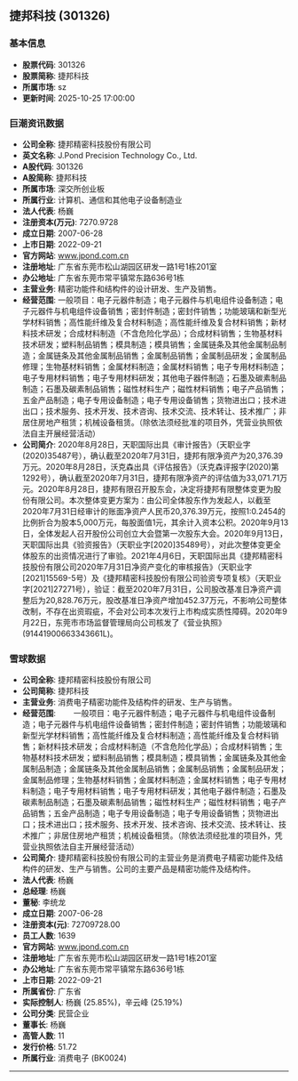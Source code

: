 ## 捷邦科技 (301326)

### 基本信息

- **股票代码**: 301326
- **股票简称**: 捷邦科技
- **所属市场**: sz
- **更新时间**: 2025-10-25 17:00:00

### 巨潮资讯数据

- **公司全称**: 捷邦精密科技股份有限公司
- **英文名称**: J.Pond Precision Technology Co., Ltd.
- **A股代码**: 301326
- **A股简称**: 捷邦科技
- **所属市场**: 深交所创业板
- **所属行业**: 计算机、通信和其他电子设备制造业
- **法人代表**: 杨巍
- **注册资本(万元)**: 7270.9728
- **成立日期**: 2007-06-28
- **上市日期**: 2022-09-21
- **官方网站**: www.jpond.com.cn
- **注册地址**: 广东省东莞市松山湖园区研发一路1号1栋201室
- **办公地址**: 广东省东莞市常平镇常东路636号1栋
- **主营业务**: 精密功能件和结构件的设计研发、生产及销售。
- **经营范围**: 一般项目：电子元器件制造；电子元器件与机电组件设备制造；电子元器件与机电组件设备销售；密封件制造；密封件销售；功能玻璃和新型光学材料销售；高性能纤维及复合材料制造；高性能纤维及复合材料销售；新材料技术研发；合成材料制造（不含危险化学品）；合成材料销售；生物基材料技术研发；塑料制品销售；模具制造；模具销售；金属链条及其他金属制品制造；金属链条及其他金属制品销售；金属制品销售；金属制品研发；金属制品修理；生物基材料销售；金属材料制造；金属材料销售；电子专用材料制造；电子专用材料销售；电子专用材料研发；其他电子器件制造；石墨及碳素制品制造；石墨及碳素制品销售；磁性材料生产；磁性材料销售；电子产品销售；五金产品制造；电子专用设备制造；电子专用设备销售；货物进出口；技术进出口；技术服务、技术开发、技术咨询、技术交流、技术转让、技术推广；非居住房地产租赁；机械设备租赁。（除依法须经批准的项目外，凭营业执照依法自主开展经营活动）
- **公司简介**: 2020年8月28日，天职国际出具《审计报告》（天职业字(2020)35487号），确认截至2020年7月31日，捷邦有限净资产为20,376.39万元。2020年8月28日，沃克森出具《评估报告》（沃克森评报字(2020)第1292号），确认截至2020年7月31日，捷邦有限净资产的评估值为33,071.71万元。2020年8月28日，捷邦有限召开股东会，决定将捷邦有限整体变更为股份有限公司。本次整体变更方案为：由公司全体股东作为发起人，以截至2020年7月31日经审计的账面净资产人民币20,376.39万元，按照1:0.2454的比例折合为股本5,000万元，每股面值1元，其余计入资本公积。2020年9月13日，全体发起人召开股份公司创立大会暨第一次股东大会。2020年9月13日，天职国际出具《验资报告》（天职业字[2020]35489号），对此次整体变更全体股东的出资情况进行了审验。2021年4月6日，天职国际出具《捷邦精密科技股份有限公司2020年7月31日净资产变化的审核报告》（天职业字[2021]15569-5号）及《捷邦精密科技股份有限公司验资专项复核》（天职业字[2021]27271号），验证：截至2020年7月31日，公司股改基准日净资产调整后为20,828.76万元，股改基准日净资产增加452.37万元，不影响公司整体改制，不存在出资瑕疵，不会对公司本次发行上市构成实质性障碍。2020年9月22日，东莞市市场监督管理局向公司核发了《营业执照》(91441900663343661L)。

### 雪球数据

- **公司全称**: 捷邦精密科技股份有限公司
- **公司简称**: 捷邦科技
- **主营业务**: 消费电子精密功能件及结构件的研发、生产与销售。
- **经营范围**: 　　一般项目：电子元器件制造；电子元器件与机电组件设备制造；电子元器件与机电组件设备销售；密封件制造；密封件销售；功能玻璃和新型光学材料销售；高性能纤维及复合材料制造；高性能纤维及复合材料销售；新材料技术研发；合成材料制造（不含危险化学品）；合成材料销售；生物基材料技术研发；塑料制品销售；模具制造；模具销售；金属链条及其他金属制品制造；金属链条及其他金属制品销售；金属制品销售；金属制品研发；金属制品修理；生物基材料销售；金属材料制造；金属材料销售；电子专用材料制造；电子专用材料销售；电子专用材料研发；其他电子器件制造；石墨及碳素制品制造；石墨及碳素制品销售；磁性材料生产；磁性材料销售；电子产品销售；五金产品制造；电子专用设备制造；电子专用设备销售；货物进出口；技术进出口；技术服务、技术开发、技术咨询、技术交流、技术转让、技术推广；非居住房地产租赁；机械设备租赁。（除依法须经批准的项目外，凭营业执照依法自主开展经营活动）
- **公司简介**: 捷邦精密科技股份有限公司的主营业务是消费电子精密功能件及结构件的研发、生产与销售。公司的主要产品是精密功能件及结构件。
- **法人代表**: 杨巍
- **总经理**: 杨巍
- **董秘**: 李统龙
- **成立日期**: 2007-06-28
- **注册资本(元)**: 72709728.00
- **员工人数**: 1639
- **官方网站**: www.jpond.com.cn
- **注册地址**: 广东省东莞市松山湖园区研发一路1号1栋201室
- **办公地址**: 广东省东莞市常平镇常东路636号1栋
- **上市日期**: 2022-09-21
- **所属省份**: 广东省
- **实际控制人**: 杨巍 (25.85%)，辛云峰 (25.19%)
- **公司分类**: 民营企业
- **董事长**: 杨巍
- **高管人数**: 11
- **发行价格**: 51.72
- **所属行业**: 消费电子 (BK0024)

---